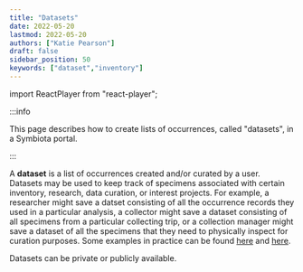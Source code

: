 ```yaml
---
title: "Datasets"
date: 2022-05-20
lastmod: 2022-05-20
authors: ["Katie Pearson"]
draft: false
sidebar_position: 50
keywords: ["dataset","inventory"]
---
```


import ReactPlayer from "react-player";

:::info

This page describes how to create lists of occurrences, called "datasets", in a Symbiota portal.

:::

A **dataset** is a list of occurrences created and/or curated by a user. Datasets may be used to keep track of specimens associated with certain inventory, research, data curation, or interest projects. For example, a researcher might save a datset consisting of all the occurrence records they used in a particular analysis, a collector might save a dataset consisting of all specimens from a particular collecting trip, or a collection manager might save a dataset of all the specimens that they need to physically inspect for curation purposes. Some examples in practice can be found [here](https://biorepo.neonscience.org/portal/collections/datasets/public.php?datasetid=163) and [here](https://biorepo.neonscience.org/portal/collections/datasets/public.php?datasetid=156).

Datasets can be private or publicly available.

<ReactPlayer
  playing={false}
  controls
  url="http://www.youtube.com/watch?v=fL9KC2pvm6Q"
/>